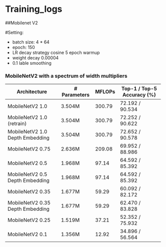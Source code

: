 # Training_logs
 
##Mobilenet V2

#Setting:

- batch size: 4 * 64
- epoch: 150
- LR decay strategy cosine 5 epoch warmup
- weight decay 0.00004
- 0.1 lable smoothing

### MobileNetV2 with a spectrum of width multipliers
| Architecture      | # Parameters | MFLOPs | Top-1 / Top-5 Accuracy (%) |
| ----------------- | ------------ | ------ | -------------------------- |
| MobileNetV2 1.0 | 3.504M | 300.79 | 72.192 / 90.534 |
| MobileNetV2 1.0 (retrain) | 3.504M | 300.79 | 72.252 / 90.622 |
| MobileNetV2 1.0 Depth Embedding | 3.504M | 300.79 | 72.652 / 90.578 |
| MobileNetV2 0.75 | 2.636M | 209.08 | 69.952 / 88.986 |
| MobileNetV2 0.5 | 1.968M | 97.14 | 64.592 / 85.392 |
| MobileNetV2 0.5 Depth Embedding | 1.968M | 97.14 | 64.592 / 85.392 |
| MobileNetV2 0.35 | 1.677M |     59.29 | 60.092 / 82.172  |
| MobileNetV2 0.35 Depth Embedding | 1.677M |     59.29 | 62.470 / 83.828  |
| MobileNetV2 0.25 | 1.519M |     37.21 | 52.352 / 75.932  |
| MobileNetV2 0.1 | 1.356M | 12.92 | 34.896 / 56.564 |